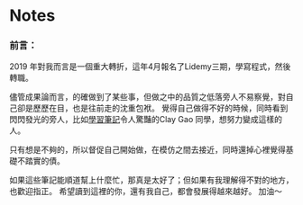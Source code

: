 # Notes

### 前言： 

2019 年對我而言是一個重大轉折，這年4月報名了Lidemy三期，學寫程式，然後轉職。

儘管成果論而言，的確做到了某些事，但做之中的品質之低落旁人不易察覺，對自己卻是歷歷在目，也是往前走的沈重包袱。
覺得自己做得不好的時候，同時看到閃閃發光的旁人，比如[學習筆記](https://github.com/ClayGao/My-study)令人驚豔的Clay Gao 同學，想努力變成這樣的人。

只有想是不夠的，所以督促自己開始做，在模仿之間去接近，同時還掉心裡覺得基礎不踏實的債。

如果這些筆記能順道幫上什麼忙，那真是太好了；但如果有我理解得不對的地方，也歡迎指正。
希望讀到這裡的你，還有我自己，都會發展得越來越好。
加油～

